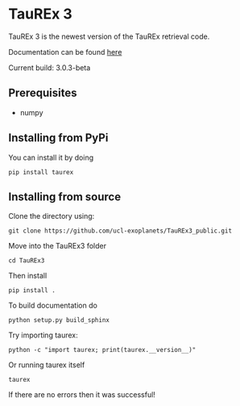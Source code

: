 # TauREx 3
TauREx 3 is the newest version of the TauREx retrieval code.

Documentation can be found [here](https://taurex3-public.readthedocs.io/en/latest/)

Current build: 3.0.3-beta

## Prerequisites

* numpy



## Installing from PyPi


You can install it by doing

```
pip install taurex
```


## Installing from source


Clone the directory using:

```
git clone https://github.com/ucl-exoplanets/TauREx3_public.git
```

Move into the TauREx3 folder

```
cd TauREx3
```

Then install

```
pip install .
```

To build documentation do

```
python setup.py build_sphinx
```


Try importing taurex:

```
python -c "import taurex; print(taurex.__version__)"
```

Or running taurex itself

```
taurex
```

If there are no errors then it was successful!